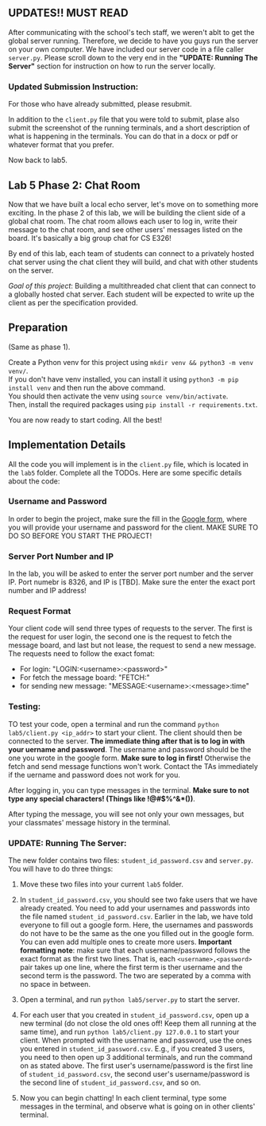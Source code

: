 

## UPDATES!! MUST READ


After communicating with the school's tech staff, we weren't ablt to get the global server running. Therefore, we decide to have you guys run the server on your own computer. We have included our server code in a file caller `server.py`. Please scroll down to the very end in the **"UPDATE: Running The Server"** section for instruction on how to run the server locally.


### Updated Submission Instruction:

For those who have already submitted, please resubmit. 

In addition to the `client.py` file that you were told to submit, plase also submit the screenshot of the running terminals, and a short description of what is happening in the terminals. You can do that in a docx or pdf or whatever format that you prefer.

Now back to lab5.

## Lab 5 Phase 2: Chat Room


Now that we have built a local echo server, let's move on to something more exciting. In the phase 2 of this lab, we will be building the client side of a global chat room. The chat room allows each user to log in, write their message to the chat room, and see other users' messages listed on the board. It's basically a big group chat for CS E326! 

By end of this lab, each team of students can connect to a privately hosted chat server 
using the chat client they will build, and chat with other students on the server.

_Goal of this project_: Building a multithreaded chat client that can connect to a globally hosted chat server. Each student will be expected to write up the client as per the specification provided.


## Preparation
(Same as phase 1).

Create a Python venv for this project using `mkdir venv && python3 -m venv venv/`.  
If you don't have venv installed, you can install it using  `python3 -m pip install venv` and then run the above command.  
You should then activate the venv using `source venv/bin/activate`.  
Then, install the required packages using `pip install -r requirements.txt`.  

You are now ready to start coding. All the best!

## Implementation Details
 All the code you will implement is in the `client.py` file, which is located in the `lab5` folder. Complete all the TODOs. Here are some specific details about the code: 

### Username and Password
In order to begin the project, make sure the fill in the [Google form](https://docs.google.com/forms/d/e/1FAIpQLSeZbkBc257gDkOqkwN_neAHkyn-kgC9qqp0PocvH60OfP2q_w/viewform?pli=1), where you will provide your username and password for the client. MAKE SURE TO DO SO BEFORE YOU START THE PROJECT! 

### Server Port Number and IP
In the lab, you will be asked to enter the server port number and the server IP. Port numebr is 8326, and IP is [TBD]. Make sure the enter the exact port number and IP address!

### Request Format
Your client code will send three types of requests to the server. The first is the request for user login, the second one is the request to fetch the message board, and last but not lease, the request to send a new message. The requests need to follow the exact fomat: 

- For login: "LOGIN:\<username\>:\<password\>"
- For fetch the message board: "FETCH:"
- for sending new message: "MESSAGE:\<username\>:\<message\>:time"
 

### Testing: 

TO test your code, open a terminal and run the command  `python lab5/client.py <ip_addr>` to start your client. The client should then be connected to the server. __The immediate thing after that is to log in with your uername and password__. The username and password should be the one you wrote in the google form. __Make sure to log in first!__ Otherwise the fetch and send message functions won't work. Contact the TAs immediately if the uername and password does not work for you. 

After logging in, you can type messages in the terminal. __Make sure to not type any special characters! (Things like !@#$%^&*())__. 

After typing the message, you will see not only your own messages, but your classmates' message history in the terminal.
	

### UPDATE: Running The Server: 
The new folder contains two files: `student_id_password.csv` and `server.py`. You will have to do three things:

1. Move these two files into your current `lab5` folder.

2. In `student_id_password.csv`, you should see two fake users that we have already created. You need to add your usernames and passwords into the file named `student_id_password.csv`. Earlier in the lab, we have told everyone to fill out a google form. Here, the usernames and passwords do not have to be the same as the one you filled out in the google form. You can even add multiple ones to create more users. **Important formatting note**: make sure that each username/password follows the exact format as the first two lines. That is, each `<username>,<password>` pair takes up one line, where the first term is ther username and the second term is the password. The two are seperated by a comma with no space in between. 

3. Open a terminal, and run `python lab5/server.py` to start the server.

4. For each user that you created in `student_id_password.csv`, open up a new terminal (do not close the old ones off! Keep them all running at the same time), and run `python lab5/client.py 127.0.0.1` to start your client. When prompted with the username and password, use the ones you entered in `student_id_password.csv`. E.g., if you created 3 users, you need to then open up 3 additional terminals, and run the command on as stated above. The first user's username/password is the first line of `student_id_password.csv`, the second user's username/password is the second line of `student_id_password.csv`, and so on.

5. Now you can begin chatting! In each client terminal, type some messages in the terminal, and observe what is going on in other clients' terminal. 